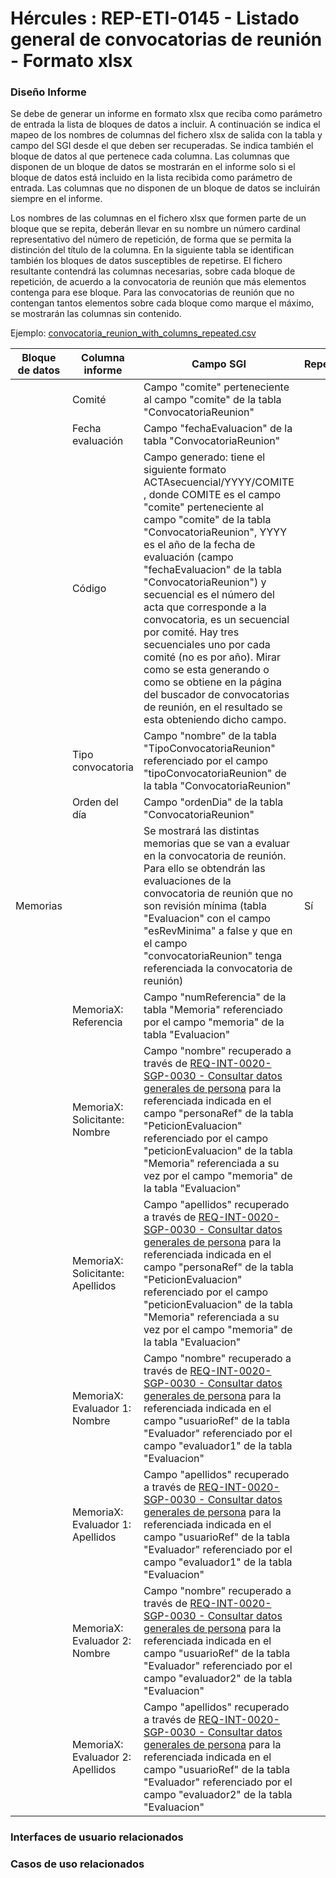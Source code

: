 # Hércules : REP\-ETI\-0145 \- Listado general de convocatorias de reunión \- Formato xlsx







### Diseño Informe

Se debe de generar un informe en formato xlsx que reciba como parámetro de entrada la lista de bloques de datos a incluir. A continuación se indica el mapeo de los nombres de columnas del fichero xlsx de salida con la tabla y campo del SGI desde el que deben ser recuperadas. Se indica también el bloque de datos al que pertenece cada columna. Las columnas que disponen de un bloque de datos se mostrarán en el informe solo si el bloque de datos está incluido en la lista recibida como parámetro de entrada. Las columnas que no disponen de un bloque de datos se incluirán siempre en el informe.

Los nombres de las columnas en el fichero xlsx que formen parte de un bloque que se repita, deberán llevar en su nombre un número cardinal representativo del número de repetición, de forma que se permita la distinción del título de la columna. En la siguiente tabla se identifican también los bloques de datos susceptibles de repetirse. El fichero resultante contendrá las columnas necesarias, sobre cada bloque de repetición, de acuerdo a la convocatoria de reunión que más elementos contenga para ese bloque. Para las convocatorias de reunión que no contengan tantos elementos sobre cada bloque como marque el máximo, se mostrarán las columnas sin contenido.

Ejemplo: [convocatoria\_reunion\_with\_columns\_repeated.csv](/attachments/597852846/597874101.csv "attachments/597852846/597874101.csv")

  




| Bloque de datos | Columna informe | Campo SGI | Repetición |
| --- | --- | --- | --- |
|  | Comité | Campo "comite" perteneciente al campo "comite" de la tabla "ConvocatoriaReunion" |  |
|  | Fecha evaluación | Campo "fechaEvaluacion" de la tabla "ConvocatoriaReunion" |  |
|  | Código | Campo generado: tiene el siguiente formato ACTAsecuencial/YYYY/COMITE , donde COMITE es el campo "comite" perteneciente al campo "comite" de la tabla "ConvocatoriaReunion", YYYY es el año de la fecha de evaluación (campo "fechaEvaluacion" de la tabla "ConvocatoriaReunion") y secuencial es el número del acta que corresponde a la convocatoria, es un secuencial por comité. Hay tres secuenciales uno por cada comité (no es por año). Mirar como se esta generando o como se obtiene en la página del buscador de convocatorias de reunión, en el resultado se esta obteniendo dicho campo. |  |
|  | Tipo convocatoria | Campo "nombre" de la tabla "TipoConvocatoriaReunion" referenciado por el campo "tipoConvocatoriaReunion" de la tabla "ConvocatoriaReunion" |  |
|  | Orden del día | Campo "ordenDia" de la tabla "ConvocatoriaReunion" |  |
| Memorias |  | Se mostrará las distintas memorias que se van a evaluar en la convocatoria de reunión. Para ello se obtendrán las evaluaciones de la convocatoria de reunión que no son revisión mínima (tabla "Evaluacion" con el campo "esRevMinima" a false y que en el campo "convocatoriaReunion" tenga referenciada la convocatoria de reunión) | Sí |
|  | MemoriaX: Referencia | Campo "numReferencia" de la tabla "Memoria" referenciado por el campo "memoria" de la tabla "Evaluacion" |  |
|  | MemoriaX: Solicitante: Nombre | Campo "nombre" recuperado a través de [REQ\-INT\-0020\-SGP\-0030 \- Consultar datos generales de persona](https://confluence.um.es/confluence/display/HERCULES/REQ-INT-0020-SGP-0030+-+Consultar+datos+generales+de+persona "https://confluence.um.es/confluence/display/HERCULES/REQ-INT-0020-SGP-0030+-+Consultar+datos+generales+de+persona") para la referenciada indicada en el campo "personaRef" de la tabla "PeticionEvaluacion" referenciado por el campo "peticionEvaluacion" de la tabla "Memoria" referenciada a su vez por el campo "memoria" de la tabla "Evaluacion" |  |
|  | MemoriaX: Solicitante: Apellidos | Campo "apellidos" recuperado a través de [REQ\-INT\-0020\-SGP\-0030 \- Consultar datos generales de persona](https://confluence.um.es/confluence/display/HERCULES/REQ-INT-0020-SGP-0030+-+Consultar+datos+generales+de+persona "https://confluence.um.es/confluence/display/HERCULES/REQ-INT-0020-SGP-0030+-+Consultar+datos+generales+de+persona") para la referenciada indicada en el campo "personaRef" de la tabla "PeticionEvaluacion" referenciado por el campo "peticionEvaluacion" de la tabla "Memoria" referenciada a su vez por el campo "memoria" de la tabla "Evaluacion" |  |
|  | MemoriaX: Evaluador 1: Nombre | Campo "nombre" recuperado a través de [REQ\-INT\-0020\-SGP\-0030 \- Consultar datos generales de persona](https://confluence.um.es/confluence/display/HERCULES/REQ-INT-0020-SGP-0030+-+Consultar+datos+generales+de+persona "https://confluence.um.es/confluence/display/HERCULES/REQ-INT-0020-SGP-0030+-+Consultar+datos+generales+de+persona") para la referenciada indicada en el campo "usuarioRef" de la tabla "Evaluador" referenciado por el campo "evaluador1" de la tabla "Evaluacion" |  |
|  | MemoriaX: Evaluador 1: Apellidos | Campo "apellidos" recuperado a través de [REQ\-INT\-0020\-SGP\-0030 \- Consultar datos generales de persona](https://confluence.um.es/confluence/display/HERCULES/REQ-INT-0020-SGP-0030+-+Consultar+datos+generales+de+persona "https://confluence.um.es/confluence/display/HERCULES/REQ-INT-0020-SGP-0030+-+Consultar+datos+generales+de+persona") para la referenciada indicada en el campo "usuarioRef" de la tabla "Evaluador" referenciado por el campo "evaluador1" de la tabla "Evaluacion" |  |
|  | MemoriaX: Evaluador 2: Nombre | Campo "nombre" recuperado a través de [REQ\-INT\-0020\-SGP\-0030 \- Consultar datos generales de persona](https://confluence.um.es/confluence/display/HERCULES/REQ-INT-0020-SGP-0030+-+Consultar+datos+generales+de+persona "https://confluence.um.es/confluence/display/HERCULES/REQ-INT-0020-SGP-0030+-+Consultar+datos+generales+de+persona") para la referenciada indicada en el campo "usuarioRef" de la tabla "Evaluador" referenciado por el campo "evaluador2" de la tabla "Evaluacion" |  |
|  | MemoriaX: Evaluador 2: Apellidos | Campo "apellidos" recuperado a través de [REQ\-INT\-0020\-SGP\-0030 \- Consultar datos generales de persona](https://confluence.um.es/confluence/display/HERCULES/REQ-INT-0020-SGP-0030+-+Consultar+datos+generales+de+persona "https://confluence.um.es/confluence/display/HERCULES/REQ-INT-0020-SGP-0030+-+Consultar+datos+generales+de+persona") para la referenciada indicada en el campo "usuarioRef" de la tabla "Evaluador" referenciado por el campo "evaluador2" de la tabla "Evaluacion" |  |

  
  


  








### Interfaces de usuario relacionados







### Casos de uso relacionados



  














